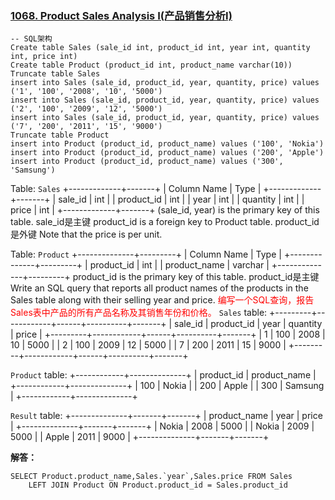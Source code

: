 ### [1068. Product Sales Analysis I(产品销售分析I)](https://leetcode-cn.com/problems/product-sales-analysis-i/)
``` mysql
-- SQL架构
Create table Sales (sale_id int, product_id int, year int, quantity int, price int)
Create table Product (product_id int, product_name varchar(10))
Truncate table Sales
insert into Sales (sale_id, product_id, year, quantity, price) values ('1', '100', '2008', '10', '5000')
insert into Sales (sale_id, product_id, year, quantity, price) values ('2', '100', '2009', '12', '5000')
insert into Sales (sale_id, product_id, year, quantity, price) values ('7', '200', '2011', '15', '9000')
Truncate table Product
insert into Product (product_id, product_name) values ('100', 'Nokia')
insert into Product (product_id, product_name) values ('200', 'Apple')
insert into Product (product_id, product_name) values ('300', 'Samsung')
```
Table: `Sales`
+-------------+-------+
| Column Name | Type  |
+-------------+-------+
| sale_id     | int   |
| product_id  | int   |
| year        | int   |
| quantity    | int   |
| price       | int   |
+-------------+-------+
(sale_id, year) is the primary key of this table.
sale_id是主键
product_id is a foreign key to Product table.
product_id是外键
Note that the price is per unit.

Table: `Product`
+--------------+---------+
| Column Name  | Type    |
+--------------+---------+
| product_id   | int     |
| product_name | varchar |
+--------------+---------+
product_id is the primary key of this table.
product_id是主键
Write an SQL query that reports all product names of the products in the Sales table along with their selling year and price.
<font color=red>编写一个SQL查询，报告Sales表中产品的所有产品名称及其销售年份和价格。</font>
`Sales` table:
+---------+------------+------+----------+-------+
| sale_id | product_id | year | quantity | price |
+---------+------------+------+----------+-------+ 
| 1       | 100        | 2008 | 10       | 5000  |
| 2       | 100        | 2009 | 12       | 5000  |
| 7       | 200        | 2011 | 15       | 9000  |
+---------+------------+------+----------+-------+

`Product` table:
+------------+--------------+
| product_id | product_name |
+------------+--------------+
| 100        | Nokia        |
| 200        | Apple        |
| 300        | Samsung      |
+------------+--------------+

`Result` table:
+--------------+-------+-------+
| product_name | year  | price |
+--------------+-------+-------+
| Nokia        | 2008  | 5000  |
| Nokia        | 2009  | 5000  |
| Apple        | 2011  | 9000  |
+--------------+-------+-------+

**解答：**
``` mysql
SELECT Product.product_name,Sales.`year`,Sales.price FROM Sales
	LEFT JOIN Product ON Product.product_id = Sales.product_id
```